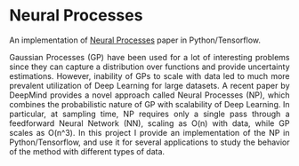 # Neural Processes

An implementation of [Neural Processes](https://arxiv.org/abs/1807.01622) paper in Python/Tensorflow.

<p style='text-align: justify;'>
Gaussian Processes (GP) have been used for a lot of interesting problems since they can capture a distribution over functions and provide uncertainty estimations. However, inability of GPs to scale with data led to much more prevalent utilization of Deep Learning for large datasets. A recent paper by DeepMind provides a novel approach called Neural Processes (NP), which combines the probabilistic nature of GP with scalability of Deep Learning. In particular, at sampling time, NP requires only a single pass through a feedforward Neural Network (NN), scaling as O(n) with data, while GP scales as O(n^3). In this project I provide an implementation of the NP in Python/Tensorflow, and use it for several applications to study the behavior of the method with different types of data. </p>
